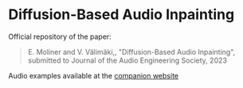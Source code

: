 # Diffusion-Based Audio Inpainting

Official repository of the paper:
> E. Moliner and V. Välimäki,, "Diffusion-Based Audio Inpainting", submitted to Journal of the Audio Engineering Society, 2023

Audio examples available at the [companion website](http://research.spa.aalto.fi/publications/papers/jaes-diffusion-inpainting/)

